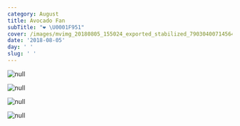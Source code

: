 ```yaml
---
category: August
title: Avocado Fan
subTitle: "❤️ \U0001F951"
cover: /images/mvimg_20180805_155024_exported_stabilized_7903040071456415523.gif
date: '2018-08-05'
day: ' '
slug: ' '
---
```

![null](/images/mvimg_20180805_155024_exported_stabilized_7903040071456415523.gif)

![null](/images/mvimg_20180805_155008.jpg)

![null](/images/mvimg_20180805_155030.jpg)

![null](/images/img_20180805_155250.jpg)
